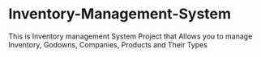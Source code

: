 # Inventory-Management-System
This is Inventory management System Project that Allows you to manage Inventory, Godowns, Companies, Products and Their Types 
